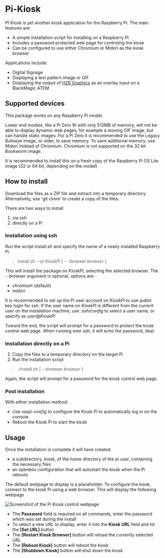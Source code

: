 # Pi-Kiosk

PI Kiosk is yet another kiosk application for the Raspberry Pi. The main features are:
- A simple installation script for installing on a Raspberry Pi
- Includes a password protected web page for controling the kiosk
- Can be configured to use either Chromium or Midori as the kiosk browser

Applications include:
- Digital Signage
- Displaying a test pattern image or GIF
- Displaying the output of [H2R Graphics](https://h2r.graphics/) as an overlay input on a BlackMagic ATEM

## Supported devices

This package works on any Raspberry Pi model.

Lower end models, like a Pi Zero W with only 512MB of memory, will not be able to display dynamic web pages, for example a moving GIF image, but can handle static images. For a Pi Zero it is recommended to use the Legacy Bullseye image, or older, to save memory. To save additional memory, use Midori instead of Chromium. Chromium is not supported on the 32 bit Bookworm image.

It is recommended to install this on a fresh copy of the Raspberry Pi OS Lite image (32 or 64 bit, depending on the model)

## How to install

Download the files as a ZIP file and extract into a temporary directory. Alternatively, use 'git clone' to create a copy of the files.

There are two ways to install
1. via ssh
2. directly on a Pi

### Installation using ssh

Run the script install.sh and specify the name of a newly installed Raspberry Pi
>install.sh --pi *KioskPi* [ -- browser *browser* ]


This will install the package on *KioskPi*, selecting the selected browser. The *--browser* argument is optional, options are:
- *chromium* (default)
- *midori*

It is recommended to set up the Pi user account on *KioskPi* to use public key login for ssh. If the user name on *KioskPi* is different from the current user on the installation machine, use *.ssh/config* to select a user name, or specify as *user*@*KioskPi*

Toward the end, the script will prompt for a password to protect the kiosk control web page. When running over ssh, it will echo the password, deal.

### Installation directly on a Pi

1. Copy the files to a temporary directory on the target Pi
2. Run the installation script
>./install.sh [ --browser *browser* ]

Again, the script will prompt for a password for the kiosk control web page.

### Post installation

With either installation method:
- Use *raspi-config* to configure the Kiosk Pi to automatically log in on the console
- Reboot the Kiosk Pi to start the kiosk


## Usage

Once the installation is complete it will have created:
- a subdirectory, *kiosk*, of the home directory of the pi user, containing the necessary files
- an openbox configuration that will autostart the kiosk when the Pi reboots

The default webpage to display is a placeholder. To configure the kiosk, connect to the kiosk Pi using a web browser. This will display the following webpage

![Screenshot of the Pi Kiosk control webpage](https://dantappan.net/wp-content/uploads/2024/12/KioskPage.png)


- The **Password** field is required on all commands, enter the password which was set during the install
- To select a new URL to display, enter it into the **Kiosk URL** field and hit the **[Set URL]** button
- The **[Restart Kiosk Browser]** button will reload the currently selected URL
- The **[Reboot Kiosk]** button will reboot the kiosk
- The **[Shutdown Kiosk]** button will shut down the kiosk



